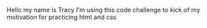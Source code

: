 Hello my name is Tracy 
I'm using this code challenge to kick of my motivation for practicing html and css

